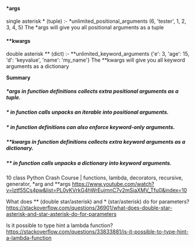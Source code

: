 #### *args
single asterisk * (tuple) :-  *unlimited_positional_arguments  (6, 'tester', 1, 2, 3, 4, 5)
The *args will give you all positional arguments as a tuple

#### **kwargs 
double asterisk ** (dict) :-  **unlimited_keyword_arguments  {'e': 3, 'age': 15, 'd': 'keyvalue', 'name': 'my_name'}
The **kwargs will give you all keyword arguments as a dictionary

**Summary**

##### *args in function definitions collects extra positional arguments as a tuple.
##### * in function calls unpacks an iterable into positional arguments.
#####  * in function definitions can also enforce keyword-only arguments.  
##### **kwargs in function definitions collects extra keyword arguments as a dictionary.       
#####  ** in function calls unpacks a dictionary into keyword arguments.
         
  
10 class Python Crash Course | functions, lambda, decorators, recursive, generator, *arg and **args
https://www.youtube.com/watch?v=Iztf55Cs4pw&list=PL0vKVrkG4hWrEujmnC7v2mSiaXMV_Tfu0&index=10 

What does ** (double star/asterisk) and * (star/asterisk) do for parameters?
https://stackoverflow.com/questions/36901/what-does-double-star-asterisk-and-star-asterisk-do-for-parameters

Is it possible to type hint a lambda function?
https://stackoverflow.com/questions/33833881/is-it-possible-to-type-hint-a-lambda-function
